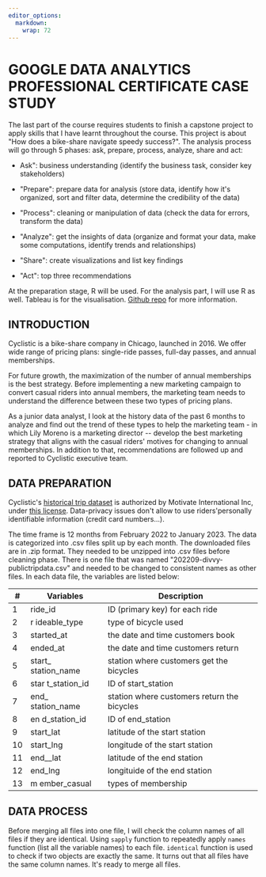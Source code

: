 ```yaml
---
editor_options: 
  markdown: 
    wrap: 72
---
```


# GOOGLE DATA ANALYTICS PROFESSIONAL CERTIFICATE CASE STUDY

The last part of the course requires students to finish a capstone
project to apply skills that I have learnt throughout the course. This
project is about "How does a bike-share navigate speedy success?". The
analysis process will go through 5 phases: ask, prepare, process,
analyze, share and act:

-   Ask": business understanding (identify the business task, consider
    key stakeholders)

-   "Prepare": prepare data for analysis (store data, identify how it's
    organized, sort and filter data, determine the credibility of the
    data)

-   "Process": cleaning or manipulation of data (check the data for
    errors, transform the data)

-   "Analyze": get the insights of data (organize and format your data,
    make some computations, identify trends and relationships)

-   "Share": create visualizations and list key findings

-   "Act": top three recommendations

At the preparation stage, R will be used. For the analysis part, I will
use R as well. Tableau is for the visualisation. [Github
repo](https://github.com/lynnevo170701/case-study-1.git) for more
information.

## INTRODUCTION

Cyclistic is a bike-share company in Chicago, launched in 2016. We offer
wide range of pricing plans: single-ride passes, full-day passes, and
annual memberships.

For future growth, the maximization of the number of annual memberships
is the best strategy. Before implementing a new marketing campaign to
convert casual riders into annual members, the marketing team needs to
understand the difference between these two types of pricing plans.

As a junior data analyst, I look at the history data of the past 6
months to analyze and find out the trend of these types to help the
marketing team - in which Lily Moreno is a marketing director -- develop
the best marketing strategy that aligns with the casual riders' motives
for changing to annual memberships. In addition to that, recommendations
are followed up and reported to Cyclistic executive team.

## DATA PREPARATION

Cyclistic's [historical trip
dataset](https://divvy-tripdata.s3.amazonaws.com/index.html) is
authorized by Motivate International Inc, under [this
license](https://ride.divvybikes.com/data-license-agreement).
Data-privacy issues don't allow to use riders'personally identifiable
information (credit card numbers...).

The time frame is 12 months from February 2022 to January 2023. The data
is categorized into .csv files split up by each month. The downloaded
files are in .zip format. They needed to be unzipped into .csv files
before cleaning phase. There is one file that was named
"202209-divvy-publictripdata.csv" and needed to be changed to consistent
names as other files. In each data file, the variables are listed below:

| \#  | Variables            | Description                                 |
|-----|----------------------|---------------------------------------------|
| 1   | ride_id              | ID (primary key) for each ride              |
| 2   | r ideable_type       | type of bicycle used                        |
| 3   | started_at           | the date and time customers book            |
| 4   | ended_at             | the date and time customers return          |
| 5   | start\_ station_name | station where customers get the bicycles    |
| 6   | star t_station_id    | ID of start_station                         |
| 7   | end\_ station_name   | station where customers return the bicycles |
| 8   | en d_station_id      | ID of end_station                           |
| 9   | start_lat            | latitude of the start station               |
| 10  | start_lng            | longitude of the start station              |
| 11  | end\_\_lat           | latitude of the end station                 |
| 12  | end_lng              | longituide of the end station               |
| 13  | m ember_casual       | types of membership                         |

## DATA PROCESS

Before merging all files into one file, I will check the column names of
all files if they are identical. Using `sapply` function to repeatedly
apply `names` function (list all the variable names) to each file.
`identical` function is used to check if two objects are exactly the
same. It turns out that all files have the same column names. It's ready
to merge all files.
